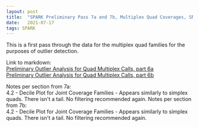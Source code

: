 ```yaml
---
layout: post
title:  "SPARK Preliminary Pass 7a and 7b, Multiplex Quad Coverages, SNV Counts, and AFs"
date:   2021-07-17
tags: SPARK
---
```


This is a first pass through the data for the multiplex quad families for the purposes of outlier detection.

Link to markdown:
<br>[Preliminary Outlier Analysis for Quad Multiplex Calls, part 6a]()
<br>[Preliminary Outlier Analysis for Quad Multiplex Calls, part 6b]()

Notes per section from 7a:
<br>4.2 - Decile Plot for Joint Coverage Families - Appears similarly to simplex quads. There isn't a tail. No filtering recommended again.
Notes per section from 7b:
<br>4.2 - Decile Plot for Joint Coverage Families - Appears similarly to simplex quads. There isn't a tail. No filtering recommended again.
